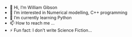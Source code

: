 - 👋 Hi, I’m William Gibson
- 👀 I’m interested in Numerical modelling, C++ programming
- 🌱 I’m currently learning Python
- 📫 How to reach me ...
- ⚡ Fun fact: I don't write Science Fiction...

<!---
WilliamGibsonGrandela/WilliamGibsonGrandela is a ✨ special ✨ repository because its `README.md` (this file) appears on your GitHub profile.
You can click the Preview link to take a look at your changes.
--->
